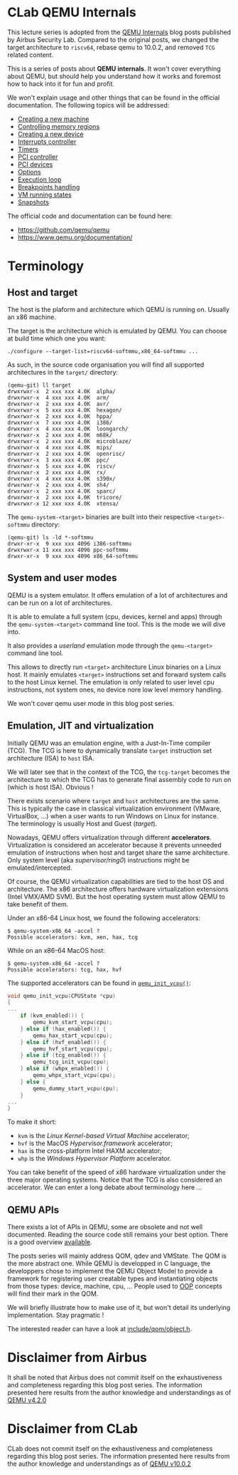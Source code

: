 # CLab QEMU Internals

This lecture series is adopted from the [QEMU Internals](https://airbus-seclab.github.io/qemu_blog/) blog posts published by Airbus Security Lab. Compared to the original posts, we changed the target architecture to `riscv64`, rebase qemu to 10.0.2, and removed `TCG` related content.

This is a series of posts about **QEMU internals**. It won't cover
everything about QEMU, but should help you understand how it works and
foremost how to hack into it for fun and profit.

We won't explain usage and other things that can be found in the
official documentation. The following topics will be addressed:

- [Creating a new machine](machine.md)
- [Controlling memory regions](regions.md)
- [Creating a new device](devices.md)
- [Interrupts controller](interrupts.md)
- [Timers](timers.md)
- [PCI controller](pci.md)
- [PCI devices](pci_slave.md)
- [Options](options.md)
- [Execution loop](exec.md)
- [Breakpoints handling](brk.md)
- [VM running states](runstate.md)
- [Snapshots](snapshot.md)

The official code and documentation can be found here:

- https://github.com/qemu/qemu
- https://www.qemu.org/documentation/

# Terminology

## Host and target

The host is the plaform and architecture which QEMU is running
on. Usually an x86 machine.

The target is the architecture which is emulated by QEMU. You can
choose at build time which one you want:

```
./configure --target-list=riscv64-softmmu,x86_64-softmmu ...
```

As such, in the source code organisation you will find all supported
architectures in the `target/` directory:

```
(qemu-git) ll target
drwxrwxr-x  2 xxx xxx 4.0K  alpha/
drwxrwxr-x  4 xxx xxx 4.0K  arm/
drwxrwxr-x  2 xxx xxx 4.0K  avr/
drwxrwxr-x  5 xxx xxx 4.0K  hexagon/
drwxrwxr-x  2 xxx xxx 4.0K  hppa/
drwxrwxr-x  7 xxx xxx 4.0K  i386/
drwxrwxr-x  4 xxx xxx 4.0K  loongarch/
drwxrwxr-x  2 xxx xxx 4.0K  m68k/
drwxrwxr-x  2 xxx xxx 4.0K  microblaze/
drwxrwxr-x  4 xxx xxx 4.0K  mips/
drwxrwxr-x  2 xxx xxx 4.0K  openrisc/
drwxrwxr-x  3 xxx xxx 4.0K  ppc/
drwxrwxr-x  5 xxx xxx 4.0K  riscv/
drwxrwxr-x  2 xxx xxx 4.0K  rx/
drwxrwxr-x  4 xxx xxx 4.0K  s390x/
drwxrwxr-x  2 xxx xxx 4.0K  sh4/
drwxrwxr-x  2 xxx xxx 4.0K  sparc/
drwxrwxr-x  2 xxx xxx 4.0K  tricore/
drwxrwxr-x 12 xxx xxx 4.0K  xtensa/
```

The `qemu-system-<target>` binaries are built into their respective `<target>-softmmu` directory:

```
(qemu-git) ls -ld *-softmmu
drwxr-xr-x  9 xxx xxx 4096 i386-softmmu
drwxrwxr-x 11 xxx xxx 4096 ppc-softmmu
drwxr-xr-x  9 xxx xxx 4096 x86_64-softmmu
```


## System and user modes

QEMU is a system emulator. It offers emulation of a lot of
architectures and can be run on a lot of architectures.

It is able to emulate a full system (cpu, devices, kernel and apps)
through the `qemu-system-<target>` command line tool. This is the mode we
will dive into.

It also provides a *userland* emulation mode through the `qemu-<target>`
command line tool.

This allows to directly run `<target>` architecture Linux binaries on
a Linux host. It mainly emulates `<target>` instructions set and
forward system calls to the host Linux kernel. The emulation is only
related to user level cpu instructions, not system ones, no device
nore low level memory handling.

We won't cover qemu user mode in this blog post series.


## Emulation, JIT and virtualization

Initially QEMU was an emulation engine, with a Just-In-Time compiler
(TCG). The TCG is here to dynamically translate `target` instruction
set architecture (ISA) to `host` ISA.

We will later see that in the context of the TCG, the `tcg-target`
becomes the architecture to which the TCG has to generate final
assembly code to run on (which is host ISA). Obvious !

There exists scenario where `target` and `host` architectures are the
same. This is typically the case in classical virtualization
environment (VMware, VirtualBox, ...) when a user wants to run Windows
on Linux for instance. The terminology is usually Host and Guest
(*target*).

Nowadays, QEMU offers virtualization through different
**accelerators**. Virtualization is considered an accelerator because
it prevents unneeded emulation of instructions when host and target
share the same architecture. Only system level (aka
*supervisor/ring0*) instructions might be emulated/intercepted.

Of course, the QEMU virtualization capabilities are tied to the host
OS and architecture. The x86 architecture offers hardware
virtualization extensions (Intel VMX/AMD SVM). But the host operating
system must allow QEMU to take benefit of them.

Under an x86-64 Linux host, we found the following accelerators:

```
$ qemu-system-x86_64 -accel ?
Possible accelerators: kvm, xen, hax, tcg
```

While on an x86-64 MacOS host:

```
$ qemu-system-x86_64 -accel ?
Possible accelerators: tcg, hax, hvf
```

The supported accelerators can be found in
[`qemu_init_vcpu()`](https://github.com/qemu/qemu/tree/v4.2.0/cpus.c#L2134):

```c
void qemu_init_vcpu(CPUState *cpu)
{
...
    if (kvm_enabled()) {
        qemu_kvm_start_vcpu(cpu);
    } else if (hax_enabled()) {
        qemu_hax_start_vcpu(cpu);
    } else if (hvf_enabled()) {
        qemu_hvf_start_vcpu(cpu);
    } else if (tcg_enabled()) {
        qemu_tcg_init_vcpu(cpu);
    } else if (whpx_enabled()) {
        qemu_whpx_start_vcpu(cpu);
    } else {
        qemu_dummy_start_vcpu(cpu);
    }
...
}
```

To make it short:

- `kvm` is the *Linux Kernel-based Virtual Machine* accelerator;
- `hvf` is the MacOS *Hypervisor.framework* accelerator;
- `hax` is the cross-platform Intel HAXM accelerator;
- `whp` is the *Windows Hypervisor Platform* accelerator.

You can take benefit of the speed of x86 hardware virtualization under
the three major operating systems. Notice that the TCG is also
considered an accelerator. We can enter a long debate about
terminology here ...


## QEMU APIs

There exists a lot of APIs in QEMU, some are obsolete and not well
documented. Reading the source code still remains your best
option. There is a good overview
[available](https://habkost.net/posts/2016/11/incomplete-list-of-qemu-apis.html).

The posts series will mainly address QOM, qdev and VMState. The QOM is
the more abstract one. While QEMU is developped in C language, the
developpers chose to implement the QEMU Object Model to provide a
framework for registering user creatable types and instantiating
objects from those types: device, machine, cpu, ... People used to
[OOP](https://en.wikipedia.org/wiki/Object-oriented_programming)
concepts will find their mark in the QOM.

We will briefly illustrate how to make use of it, but won't detail its
underlying implementation. Stay pragmatic !

The interested reader can have a look at
[include/qom/object.h](https://github.com/qemu/qemu/tree/v4.2.0/include/qom/object.h).

# Disclaimer from Airbus

It shall be noted that Airbus does not commit itself on the
exhaustiveness and completeness regarding this blog post series. The
information presented here results from the author knowledge and
understandings as of [QEMU
v4.2.0](https://github.com/qemu/qemu/tree/v4.2.0)

# Disclaimer from CLab

CLab does not commit itself on the exhaustiveness and completeness regarding this blog post series. The information presented here results from the author knowledge and understandings as of [QEMU v10.0.2](https://github.com/qemu/qemu/tree/v10.0.2)